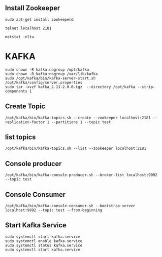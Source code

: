 
## Install Zookeeper

```
sudo apt-get install zookeeperd

```

```
telnet localhost 2181

```

```
netstat -nltu

```

# KAFKA

```
sudo chown -R kafka:nogroup /opt/kafka
sudo chown -R kafka:nogroup /var/lib/kafka
sudo /opt/kafka/bin/kafka-server-start.sh /opt/kafka/config/server.properties
sudo tar -xvzf kafka_2.11-2.0.0.tgz  --directory /opt/kafka --strip-components 1

```
## Create Topic

```
/opt/kafka/bin/kafka-topics.sh --create --zookeeper localhost:2181 --replication-factor 1 --partitions 1 --topic test

```
## list topics

```
/opt/kafka/bin/kafka-topics.sh --list --zookeeper localhost:2181

```
## Console producer
```
/opt/kafka/bin/kafka-console-producer.sh --broker-list localhost:9092 --topic test

```
## Console Consumer

```
/opt/kafka/bin/kafka-console-consumer.sh --bootstrap-server localhost:9092 --topic test --from-beginning

```
## Start Kafka Service
```
sudo systemctl start kafka.service
sudo systemctl enable kafka.service
sudo systemctl status kafka.service
sudo systemctl start kafka.service
```